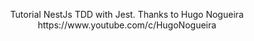 <p align="center">
  Tutorial NestJs TDD with Jest. Thanks to Hugo Nogueira https://www.youtube.com/c/HugoNogueira
</p>


